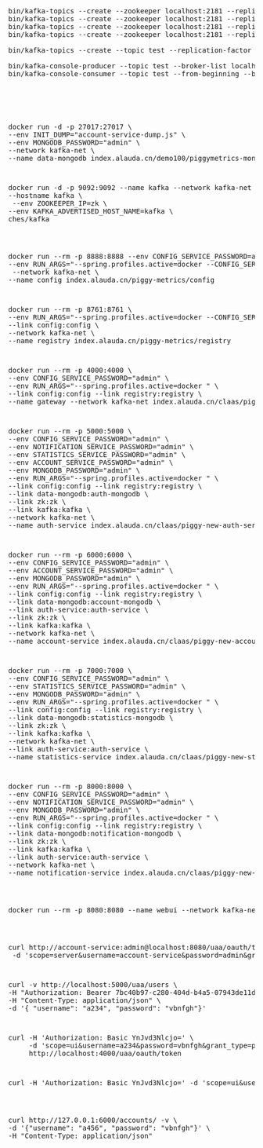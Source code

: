 

<pre>
bin/kafka-topics --create --zookeeper localhost:2181 --replication-factor 1 --partitions 1 --topic baeldung
bin/kafka-topics --create --zookeeper localhost:2181 --replication-factor 1 --partitions 5 --topic partitioned
bin/kafka-topics --create --zookeeper localhost:2181 --replication-factor 1 --partitions 1 --topic filtered
bin/kafka-topics --create --zookeeper localhost:2181 --replication-factor 1 --partitions 1 --topic greeting

bin/kafka-topics --create --topic test --replication-factor 1 --partitions 1 --zookeeper localhost:2181

bin/kafka-console-producer --topic test --broker-list localhost:9092
bin/kafka-console-consumer --topic test --from-beginning --bootstrap-server localhost:9092
<pre>




<pre>
docker run -d -p 27017:27017 \
--env INIT_DUMP="account-service-dump.js" \
--env MONGODB_PASSWORD="admin" \
--network kafka-net \
--name data-mongodb index.alauda.cn/demo100/piggymetrics-mongodb
<pre>

<pre>
docker run -d -p 9092:9092 --name kafka --network kafka-net \
--hostname kafka \
 --env ZOOKEEPER_IP=zk \
--env KAFKA_ADVERTISED_HOST_NAME=kafka \
ches/kafka
<pre>


<pre>
docker run --rm -p 8888:8888 --env CONFIG_SERVICE_PASSWORD=admin \
--env RUN_ARGS="--spring.profiles.active=docker --CONFIG_SERVICE_PASSWORD=admin --ALAUDA_GIT=http://23.102.227.187:9988/root/AppConfig-common.git --ALAUDA_GIT_USER=root --ALAUDA_GIT_PASSWORD=alauda1234" \
 --network kafka-net \
--name config index.alauda.cn/piggy-metrics/config 
<pre>

<pre>
docker run --rm -p 8761:8761 \
--env RUN_ARGS="--spring.profiles.active=docker --CONFIG_SERVICE_PASSWORD=admin" \
--link config:config \
--network kafka-net \
--name registry index.alauda.cn/piggy-metrics/registry 
<pre>

<pre>
docker run --rm -p 4000:4000 \
--env CONFIG_SERVICE_PASSWORD="admin" \
--env RUN_ARGS="--spring.profiles.active=docker " \
--link config:config --link registry:registry \
--name gateway --network kafka-net index.alauda.cn/claas/piggy-gateway
<pre>

<pre>
docker run --rm -p 5000:5000 \
--env CONFIG_SERVICE_PASSWORD="admin" \
--env NOTIFICATION_SERVICE_PASSWORD="admin" \
--env STATISTICS_SERVICE_PASSWORD="admin" \
--env ACCOUNT_SERVICE_PASSWORD="admin" \
--env MONGODB_PASSWORD="admin" \
--env RUN_ARGS="--spring.profiles.active=docker " \
--link config:config --link registry:registry \
--link data-mongodb:auth-mongodb \
--link zk:zk \
--link kafka:kafka \
--network kafka-net \
--name auth-service index.alauda.cn/claas/piggy-new-auth-service
<pre>

<pre>
docker run --rm -p 6000:6000 \
--env CONFIG_SERVICE_PASSWORD="admin" \
--env ACCOUNT_SERVICE_PASSWORD="admin" \
--env MONGODB_PASSWORD="admin" \
--env RUN_ARGS="--spring.profiles.active=docker " \
--link config:config --link registry:registry \
--link data-mongodb:account-mongodb \
--link auth-service:auth-service \
--link zk:zk \
--link kafka:kafka \
--network kafka-net \
--name account-service index.alauda.cn/claas/piggy-new-account-service
<pre>

<pre>
docker run --rm -p 7000:7000 \
--env CONFIG_SERVICE_PASSWORD="admin" \
--env STATISTICS_SERVICE_PASSWORD="admin" \
--env MONGODB_PASSWORD="admin" \
--env RUN_ARGS="--spring.profiles.active=docker " \
--link config:config --link registry:registry \
--link data-mongodb:statistics-mongodb \
--link zk:zk \
--link kafka:kafka \
--network kafka-net \
--link auth-service:auth-service \
--name statistics-service index.alauda.cn/claas/piggy-new-statistics-service
<pre>

<pre>
docker run --rm -p 8000:8000 \
--env CONFIG_SERVICE_PASSWORD="admin" \
--env NOTIFICATION_SERVICE_PASSWORD="admin" \
--env MONGODB_PASSWORD="admin" \
--env RUN_ARGS="--spring.profiles.active=docker " \
--link config:config --link registry:registry \
--link data-mongodb:notification-mongodb \
--link zk:zk \
--link kafka:kafka \
--link auth-service:auth-service \
--network kafka-net \
--name notification-service index.alauda.cn/claas/piggy-new-notification-service
<pre>


<pre>
docker run --rm -p 8080:8080 --name webui --network kafka-net index.alauda.cn/claas/piggy-new-web
<pre>


<pre>
curl http://account-service:admin@localhost:8080/uaa/oauth/token \
 -d 'scope=server&username=account-service&password=admin&grant_type=client_credentials'
<pre>

<pre>
curl -v http://localhost:5000/uaa/users \
-H "Authorization: Bearer 7bc40b97-c280-404d-b4a5-07943de11daf" \
-H "Content-Type: application/json" \
-d '{ "username": "a234", "password": "vbnfgh"}' 
<pre>

<pre>
curl -H 'Authorization: Basic YnJvd3Nlcjo=' \ 
     -d 'scope=ui&username=a234&password=vbnfgh&grant_type=password' \
     http://localhost:4000/uaa/oauth/token
<pre>

<pre>
curl -H 'Authorization: Basic YnJvd3Nlcjo=' -d 'scope=ui&username=a234&password=vbnfgh&grant_type=password' http://localhost:8080/uaa/oauth/token
<pre>


<pre>
curl http://127.0.0.1:6000/accounts/ -v \
-d '{"username": "a456", "password": "vbnfgh"}' \
-H "Content-Type: application/json"
<pre>

